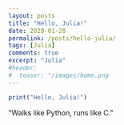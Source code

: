```yaml
---
layout: posts
title: "Hello, Julia!"
date: 2020-01-28
permalink: /posts/hello-julia/
tags: [Julia]
comments: true
excerpt: "Julia"
#header:
#  teaser: "/images/home.png
---
```


~~~julia
print("Hello, Julia!")
~~~

"Walks like Python, runs like C."
